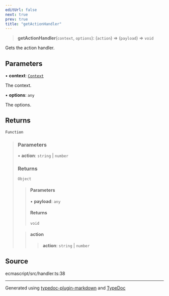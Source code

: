 ```yaml
---
editUrl: false
next: true
prev: true
title: "getActionHandler"
---
```


> **getActionHandler**(`context`, `options`): (`action`) => (`payload`) => `void`

Gets the action handler.

## Parameters

• **context**: [`Context`](/api/classes/context/)

The context.

• **options**: `any`

The options.

## Returns

`Function`

> ### Parameters
>
> • **action**: `string` \| `number`
>
> ### Returns
>
> `Object`
>
> > #### Parameters
> >
> > • **payload**: `any`
> >
> > #### Returns
> >
> > `void`
> >
>
> > #### action
> >
> > > **action**: `string` \| `number`
> >
>

## Source

ecmascript/src/handler.ts:38

***

Generated using [typedoc-plugin-markdown](https://www.npmjs.com/package/typedoc-plugin-markdown) and [TypeDoc](https://typedoc.org/)
